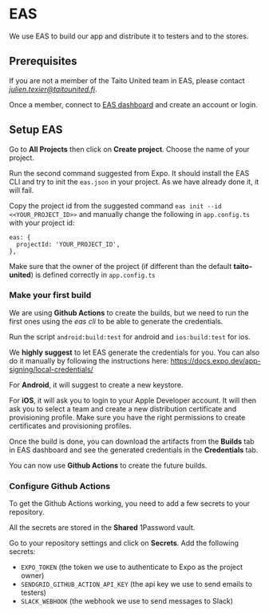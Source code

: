 # EAS

We use EAS to build our app and distribute it to testers and to the stores.

## Prerequisites

If you are not a member of the Taito United team in EAS, please contact *julien.texier@taitounited.fi*.

Once a member, connect to [EAS dashboard](https://expo.dev/accounts/taito-united) and create an account or login.


## Setup EAS 

Go to **All Projects** then click on **Create project**. Choose the name of your project.

Run the second command suggested from Expo. It should install the EAS CLI and try to init the `eas.json` in your project. As we have already done it, it will fail.

Copy the project id from the suggested command `eas init --id <<YOUR_PROJECT_ID>>` and manually change the following in `app.config.ts` with your project id:

```
eas: {
  projectId: 'YOUR_PROJECT_ID',
},
```

Make sure that the owner of the project (if different than the default **taito-united**) is defined correctly in `app.config.ts`

### Make your first build

We are using **Github Actions** to create the builds, but we need to run the first ones using the *eas cli* to be able to generate the credentials.

Run the script `android:build:test` for android and `ios:build:test` for ios.

We **highly suggest** to let EAS generate the credentials for you. You can also do it manually by following the instructions here: https://docs.expo.dev/app-signing/local-credentials/

For **Android**, it will suggest to create a new keystore.

For **iOS**, it will ask you to login to your Apple Developer account. It will then ask you to select a team and create a new distribution certificate and provisioning profile.  Make sure you have the right permissions to create certificates and provisioning profiles.

Once the build is done, you can download the artifacts from the **Builds** tab in EAS dashboard and see the generated credentials in the **Credentials** tab.

You can now use **Github Actions** to create the future builds.

### Configure Github Actions

To get the Github Actions working, you need to add a few secrets to your repository.

All the secrets are stored in the **Shared** 1Password vault.

Go to your repository settings and click on **Secrets**. Add the following secrets:

- `EXPO_TOKEN` (the token we use to authenticate to Expo as the project owner)
- `SENDGRID_GITHUB_ACTION_API_KEY` (the api key we use to send emails to testers)
- `SLACK_WEBHOOK` (the webhook we use to send messages to Slack)
